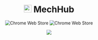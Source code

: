 <h1 align=center>
  <img width=25 src='https://user-images.githubusercontent.com/55053424/210418017-aa955391-e349-41b8-a790-05c6ffceb038.png'/>  MechHub
</h1>  
<p align=center>
  <img alt="Chrome Web Store" src="https://img.shields.io/chrome-web-store/v/lgdidkfcfndfpgfjlfnngnbjkkndphbc?style=flat-square">
  <img alt="Chrome Web Store" src="https://img.shields.io/chrome-web-store/rating/lgdidkfcfndfpgfjlfnngnbjkkndphbc?style=flat-square">
</p>

<p align=center>
  <img src='https://user-images.githubusercontent.com/55053424/210417533-b0b4bbaf-4d43-405c-9477-20bbb73a80a9.png'/>
</p>
